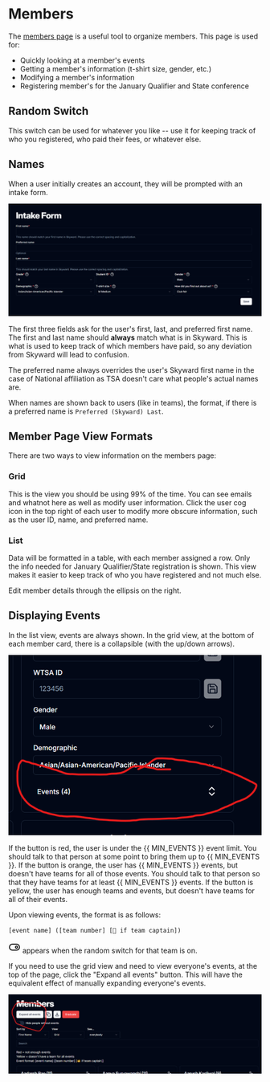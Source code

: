 <script setup>
  import { MIN_EVENTS } from '../../src/lib/constants'
</script>

# Members

The [members page](https://teaming.jhstsa.org/admin/members) is a useful tool to organize members. This page is used for:

- Quickly looking at a member's events
- Getting a member's information (t-shirt size, gender, etc.)
- Modifying a member's information
- Registering member's for the January Qualifier and State conference

## Random Switch

This switch can be used for whatever you like -- use it for keeping track of who you registered, who paid their fees, or whatever else.

## Names

When a user initially creates an account, they will be prompted with an intake form.

![intake form](intake-form.png)

The first three fields ask for the user's first, last, and preferred first name. The first and last name should **always** match what is in Skyward. This is what is used to keep track of which members have paid, so any deviation from Skyward will lead to confusion.

The preferred name always overrides the user's Skyward first name in the case of National affiliation as TSA doesn't care what people's actual names are.

When names are shown back to users (like in teams), the format, if there is a preferred name is `Preferred (Skyward) Last`.

## Member Page View Formats

There are two ways to view information on the members page:

### Grid

This is the view you should be using 99% of the time. You can see emails and whatnot here as well as modify user information. Click the user cog icon in the top right of each user to modify more obscure information, such as the user ID, name, and preferred name.

### List

Data will be formatted in a table, with each member assigned a row. Only the info needed for January Qualifier/State registration is shown. This view makes it easier to keep track of who you have registered and not much else.

Edit member details through the ellipsis on the right.

## Displaying Events

In the list view, events are always shown. In the grid view, at the bottom of each member card, there is a collapsible (with the up/down arrows).

![event expansion](event-expansion.png)

If the button is red, the user is under the {{ MIN_EVENTS }} event limit. You should talk to that person at some point to bring them up to {{ MIN_EVENTS }}.
If the button is orange, the user has {{ MIN_EVENTS }} events, but doesn't have teams for all of those events. You should talk to that person so that they have teams for at least {{ MIN_EVENTS }} events.
If the button is yellow, the user has enough teams and events, but doesn't have teams for all of their events.

Upon viewing events, the format is as follows:

```txt
[event name] ([team number] [👑 if team captain])
```

<svg xmlns="http://www.w3.org/2000/svg" style="display: inline" width="24" height="24" viewBox="0 0 24 24" fill="none" stroke="currentColor" stroke-width="2" stroke-linecap="round" stroke-linejoin="round"><rect width="20" height="12" x="2" y="6" rx="6" ry="6"/><circle cx="16" cy="12" r="2"/></svg> appears when the random switch for that team is on.

If you need to use the grid view and need to view everyone's events, at the top of the page, click the "Expand all events" button. This will have the equivalent effect of manually expanding everyone's events.

![expand all events](expand-all-events.png)

